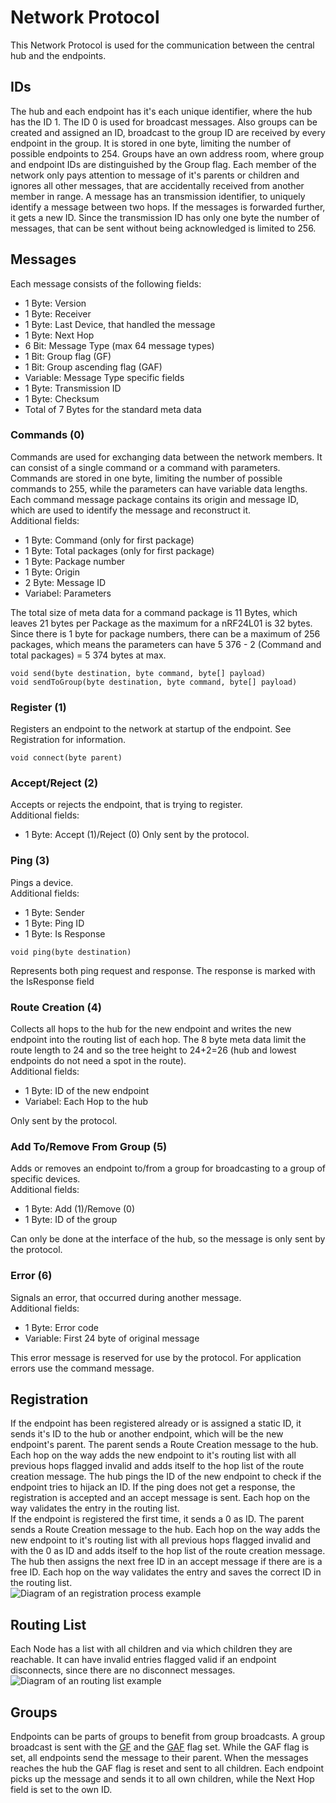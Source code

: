 # Network Protocol

This Network Protocol is used for the communication between the central hub and the endpoints.

## IDs

The hub and each endpoint has it's each unique identifier, where the hub has the ID 1. The ID 0 is used for broadcast messages. Also groups can be created and assigned an ID, broadcast to the group ID are received by every endpoint in the group. It is stored in one byte, limiting the number of possible endpoints to 254. Groups have an own address room, where group and endpoint IDs are distinguished by the Group flag. Each member of the network only pays attention to message of it's parents or children and ignores all other messages, that are accidentally received from another member in range. A message has an transmission identifier, to uniquely identify a message between two hops. If the messages is forwarded further, it gets a new ID. Since the transmission ID has only one byte the number of messages, that can be sent without being acknowledged is limited to 256.

## Messages

Each message consists of the following fields:
- 1 Byte: Version
- 1 Byte: Receiver
- 1 Byte: Last Device, that handled the message
- 1 Byte: Next Hop
- 6 Bit: Message Type (max 64 message types)
<a name="GF"></a>
- 1 Bit: Group flag (GF)
<a name="GAF"></a>
- 1 Bit: Group ascending flag (GAF)
- Variable: Message Type specific fields
- 1 Byte: Transmission ID
- 1 Byte: Checksum
- Total of 7 Bytes for the standard meta data

### Commands (0)

Commands are used for exchanging data between the network members. It can consist of a single command or a command with parameters. Commands are stored in one byte, limiting the number of possible commands to 255, while the parameters can have variable data lengths. Each command message package contains its origin and message ID, which are used to identify the message and reconstruct it.\
Additional fields:
- 1 Byte: Command (only for first package)
- 1 Byte: Total packages (only for first package)
- 1 Byte: Package number
- 1 Byte: Origin
- 2 Byte: Message ID
- Variabel: Parameters

The total size of meta data for a command package is 11 Bytes, which leaves 21 bytes per Package as the maximum for a nRF24L01 is 32 bytes. Since there is 1 byte for package numbers, there can be a maximum of 256 packages, 
which means the parameters can have 5 376 - 2 (Command and total packages) = 5 374 bytes at max.

```
void send(byte destination, byte command, byte[] payload)
void sendToGroup(byte destination, byte command, byte[] payload)
```

### Register (1)

Registers an endpoint to the network at startup of the endpoint. See Registration for information.

```
void connect(byte parent)
```

### Accept/Reject (2)

Accepts or rejects the endpoint, that is trying to register.\
Additional fields:
- 1 Byte: Accept (1)/Reject (0)
Only sent by the protocol.

### Ping (3)

Pings a device.\
Additional fields:
- 1 Byte: Sender
- 1 Byte: Ping ID
- 1 Byte: Is Response

```
void ping(byte destination)
```

Represents both ping request and response. The response is marked with the IsResponse field

### Route Creation (4)

Collects all hops to the hub for the new endpoint and writes the new endpoint into the routing list of each hop. The 8 byte meta data limit the route length to 24 and so the tree height to 24+2=26 (hub and lowest endpoints do not need a spot in the route).\
Additional fields:
- 1 Byte: ID of the new endpoint
- Variabel: Each Hop to the hub

Only sent by the protocol.

### Add To/Remove From Group (5)

Adds or removes an endpoint to/from a group for broadcasting to a group of specific devices.\
Additional fields:
- 1 Byte: Add (1)/Remove (0) 
- 1 Byte: ID of the group

Can only be done at the interface of the hub, so the message is only sent by the protocol.

### Error (6)

Signals an error, that occurred during another message.\
Additional fields:
- 1 Byte: Error code
- Variable: First 24 byte of original message

This error message is reserved for use by the protocol. For application errors use the command message.

## Registration

If the endpoint has been registered already or is assigned a static ID, it sends it's ID to the hub or another endpoint, which will be the new endpoint's parent. The parent sends a Route Creation message to the hub. Each hop on the way adds the new endpoint to it's routing list with all previous hops flagged invalid and adds itself to the hop list of the route creation message. The hub pings the ID of the new endpoint to check if the endpoint tries to hijack an ID.
If the ping does not get a response, the registration is accepted and an accept message is sent. Each hop on the way validates the entry in the routing list.\
If the endpoint is registered the first time, it sends a 0 as ID. The parent sends a Route Creation message to the hub. Each hop on the way adds the new endpoint to it's routing list with all previous hops flagged invalid and with the 0 as ID and adds itself to the hop list of the route creation message. The hub then assigns the next free ID in an accept message if there are is a free ID. Each hop on the way validates the entry and saves the correct ID in the routing list.\
![Diagram of an registration process example](Registration.png)

## Routing List

Each Node has a list with all children and via which children they are reachable. It can have invalid entries flagged valid if an endpoint disconnects, since there are no disconnect messages.\
![Diagram of an routing list example](TreeExample.png)

## Groups

Endpoints can be parts of groups to benefit from group broadcasts. A group broadcast is sent with the [GF](#GF) and the [GAF](#GAF) flag set. While the GAF flag is set, all endpoints send the message to their parent. When the messages reaches the hub the GAF flag is reset and sent to all children. Each endpoint picks up the message and sends it to all own children, while the Next Hop field is set to the own ID.
